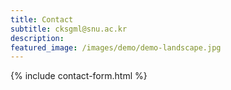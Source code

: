 ```yaml
---
title: Contact
subtitle: cksgml@snu.ac.kr 
description:  
featured_image: /images/demo/demo-landscape.jpg
---
```


{% include contact-form.html %}

